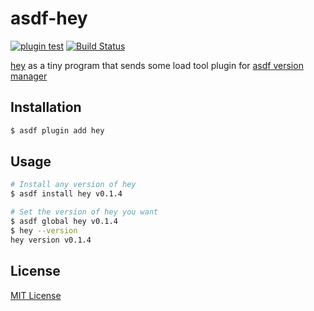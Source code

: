 # asdf-hey

[![plugin test](https://github.com/raimon49/asdf-hey/workflows/plugin%20test/badge.svg)](https://github.com/raimon49/asdf-hey/actions/workflows/asdf.yml)
[![Build Status](https://travis-ci.org/raimon49/asdf-hey.svg?branch=master)](https://travis-ci.org/raimon49/asdf-hey)

[hey](https://github.com/rakyll/hey) as a tiny program that sends some load tool plugin for [asdf version manager](https://asdf-vm.com/)

## Installation

```bash
$ asdf plugin add hey
```

## Usage

```bash
# Install any version of hey
$ asdf install hey v0.1.4

# Set the version of hey you want
$ asdf global hey v0.1.4
$ hey --version
hey version v0.1.4
```

## License

[MIT License](LICENSE)
